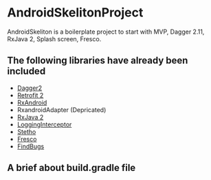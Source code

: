 # AndroidSkelitonProject
AndroidSkeliton is a boilerplate project to start with MVP, Dagger 2.11, RxJava 2, Splash screen, Fresco.

## The following libraries have already been included
* [Dagger2](https://github.com/google/dagger)
* [Retrofit 2](https://github.com/square/retrofit)
* [RxAndroid](https://github.com/ReactiveX/RxAndroid)
* RxandroidAdapter (Depricated)
* [RxJava 2](https://github.com/ReactiveX/RxJava)
* [LoggingInterceptor](https://github.com/square/okhttp/tree/master/okhttp-logging-interceptor)
* [Stetho](https://github.com/facebook/stetho)
* [Fresco](https://github.com/facebook/fresco)
* [FindBugs](http://findbugs.sourceforge.net/)

## A brief about build.gradle file